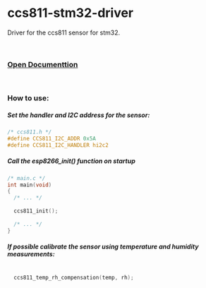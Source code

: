 # ccs811-stm32-driver
Driver for the ccs811 sensor for stm32.

&nbsp;
&nbsp;
&nbsp;

### [Open Documenttion]( http://paulopereira98.github.io/ccs811-stm32-driver)
&nbsp;
### How to use:

##### Set the handler and I2C address for the sensor:
```c
/* ccs811.h */
#define CCS811_I2C_ADDR 0x5A
#define CCS811_I2C_HANDLER hi2c2
```

##### Call the esp8266_init() function on startup
```c
/* main.c */
int main(void)
{
  /* ... */
  
  ccs811_init();
  
  /* ... */
}
```


##### If possible calibrate the sensor using temperature and humidity measurements:
```c

  ccs811_temp_rh_compensation(temp, rh);

```
